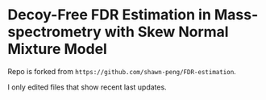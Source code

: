 # Decoy-Free FDR Estimation in Mass-spectrometry with Skew Normal Mixture Model

Repo is forked from `https://github.com/shawn-peng/FDR-estimation`.

I only edited files that show recent last updates.

